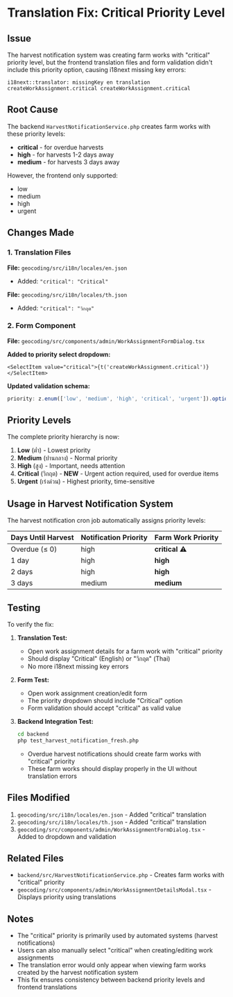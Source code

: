 # Translation Fix: Critical Priority Level

## Issue
The harvest notification system was creating farm works with "critical" priority level, but the frontend translation files and form validation didn't include this priority option, causing i18next missing key errors:

```
i18next::translator: missingKey en translation createWorkAssignment.critical createWorkAssignment.critical
```

## Root Cause
The backend `HarvestNotificationService.php` creates farm works with these priority levels:
- **critical** - for overdue harvests
- **high** - for harvests 1-2 days away
- **medium** - for harvests 3 days away

However, the frontend only supported:
- low
- medium
- high
- urgent

## Changes Made

### 1. Translation Files

**File:** `geocoding/src/i18n/locales/en.json`
- Added: `"critical": "Critical"`

**File:** `geocoding/src/i18n/locales/th.json`
- Added: `"critical": "วิกฤต"`

### 2. Form Component

**File:** `geocoding/src/components/admin/WorkAssignmentFormDialog.tsx`

**Added to priority select dropdown:**
```tsx
<SelectItem value="critical">{t('createWorkAssignment.critical')}</SelectItem>
```

**Updated validation schema:**
```typescript
priority: z.enum(['low', 'medium', 'high', 'critical', 'urgent']).optional(),
```

## Priority Levels

The complete priority hierarchy is now:

1. **Low** (ต่ำ) - Lowest priority
2. **Medium** (ปานกลาง) - Normal priority
3. **High** (สูง) - Important, needs attention
4. **Critical** (วิกฤต) - **NEW** - Urgent action required, used for overdue items
5. **Urgent** (เร่งด่วน) - Highest priority, time-sensitive

## Usage in Harvest Notification System

The harvest notification cron job automatically assigns priority levels:

| Days Until Harvest | Notification Priority | Farm Work Priority |
|-------------------|----------------------|-------------------|
| Overdue (≤ 0)     | high                 | **critical** ⚠️    |
| 1 day             | high                 | **high**         |
| 2 days            | high                 | **high**         |
| 3 days            | medium               | **medium**       |

## Testing

To verify the fix:

1. **Translation Test:**
   - Open work assignment details for a farm work with "critical" priority
   - Should display "Critical" (English) or "วิกฤต" (Thai)
   - No more i18next missing key errors

2. **Form Test:**
   - Open work assignment creation/edit form
   - The priority dropdown should include "Critical" option
   - Form validation should accept "critical" as valid value

3. **Backend Integration Test:**
   ```bash
   cd backend
   php test_harvest_notification_fresh.php
   ```
   - Overdue harvest notifications should create farm works with "critical" priority
   - These farm works should display properly in the UI without translation errors

## Files Modified

1. `geocoding/src/i18n/locales/en.json` - Added "critical" translation
2. `geocoding/src/i18n/locales/th.json` - Added "critical" translation
3. `geocoding/src/components/admin/WorkAssignmentFormDialog.tsx` - Added to dropdown and validation

## Related Files

- `backend/src/HarvestNotificationService.php` - Creates farm works with "critical" priority
- `geocoding/src/components/admin/WorkAssignmentDetailsModal.tsx` - Displays priority using translations

## Notes

- The "critical" priority is primarily used by automated systems (harvest notifications)
- Users can also manually select "critical" when creating/editing work assignments
- The translation error would only appear when viewing farm works created by the harvest notification system
- This fix ensures consistency between backend priority levels and frontend translations

